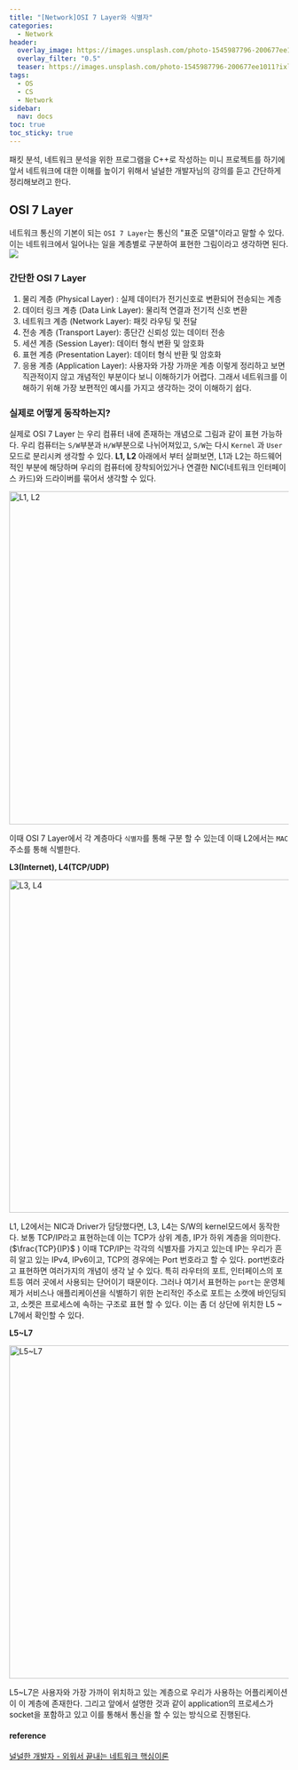 ```yaml
---
title: "[Network]OSI 7 Layer와 식별자"
categories:
  - Network
header:
  overlay_image: https://images.unsplash.com/photo-1545987796-200677ee1011?ixlib=rb-4.0.3&ixid=M3wxMjA3fDB8MHxwaG90by1wYWdlfHx8fGVufDB8fHx8fA%3D%3D&auto=format&fit=crop&w=2670&q=80
  overlay_filter: "0.5"
  teaser: https://images.unsplash.com/photo-1545987796-200677ee1011?ixlib=rb-4.0.3&ixid=M3wxMjA3fDB8MHxwaG90by1wYWdlfHx8fGVufDB8fHx8fA%3D%3D&auto=format&fit=crop&w=2670&q=80
tags:
  - OS
  - CS
  - Network
sidebar:
  nav: docs
toc: true
toc_sticky: true
---
```


패킷 분석, 네트워크 분석을 위한 프로그램을 C++로 작성하는 미니 프로젝트를 하기에 앞서 네트워크에 대한 이해를 높이기 위해서 널널한 개발자님의 강의를 듣고 간단하게 정리해보려고 한다.

## OSI 7 Layer

네트워크 통신의 기본이 되는 `OSI 7 Layer`는 통신의 "표준 모델"이라고 말할 수 있다. 이는 네트워크에서 일어나는 일을 계층별로 구분하여 표현한 그림이라고 생각하면 된다.
![](https://i.imgur.com/uNgLAH6.png)

### 간단한 OSI 7 Layer

1. 물리 계층 (Physical Layer) : 실제 데이터가 전기신호로 변환되어 전송되는 계층
2. 데이터 링크 계층 (Data Link Layer): 물리적 연결과 전기적 신호 변환
3. 네트워크 계층 (Network Layer): 패킷 라우팅 및 전달
4. 전송 계층 (Transport Layer): 종단간 신뢰성 있는 데이터 전송
5. 세션 계층 (Session Layer): 데이터 형식 변환 및 암호화
6. 표현 계층 (Presentation Layer): 데이터 형식 반환 및 암호화
7. 응용 계층 (Application Layer): 사용자와 가장 가까운 계층
   이렇게 정리하고 보면 직관적이지 않고 개념적인 부분이다 보니 이해하기가 어렵다. 그래서 네트워크를 이해하기 위해 가장 보편적인 예시를 가지고 생각하는 것이 이해하기 쉽다.

### 실제로 어떻게 동작하는지?

실제로 OSI 7 Layer 는 우리 컴퓨터 내에 존재하는 개념으로 그림과 같이 표현 가능하다. 우리 컴퓨터는 `S/W`부분과 `H/W`부분으로 나뉘어져있고, `S/W`는 다시 `Kernel` 과 `User` 모드로 분리시켜 생각할 수 있다.
**L1, L2**
아래에서 부터 살펴보면, L1과 L2는 하드웨어적인 부분에 해당하며 우리의 컴퓨터에 장착되어있거나 연결한 NIC(네트워크 인터페이스 카드)와 드라이버를 묶어서 생각할 수 있다.

<img src="https://i.imgur.com/BbzP3vU.png" alt="L1, L2" width="600px">

이때 OSI 7 Layer에서 각 계층마다 `식별자`를 통해 구분 할 수 있는데 이때 L2에서는 `MAC` 주소를 통해 식별한다.

**L3(Internet), L4(TCP/UDP)**

<img src="https://i.imgur.com/fIrDclK.png" alt="L3, L4" width="600px">

L1, L2에서는 NIC과 Driver가 담당했다면, L3, L4는 S/W의 kernel모드에서 동작한다. 보통 TCP/IP라고 표현하는데 이는 TCP가 상위 계층, IP가 하위 계층을 의미한다.($\frac{TCP}{IP}$ )
이때 TCP/IP는 각각의 식별자를 가지고 있는데 IP는 우리가 흔히 알고 있는 IPv4, IPv6이고, TCP의 경우에는 Port 번호라고 할 수 있다. port번호라고 표현하면 여러가지의 개념이 생각 날 수 있다.
특히 라우터의 포트, 인터페이스의 포트등 여러 곳에서 사용되는 단어이기 때문이다. 그러나 여기서 표현하는 `port`는 운영체제가 서비스나 애플리케이션을 식별하기 위한 논리적인 주소로 포트는 소캣에 바인딩되고, 소켓은 프로세스에 속하는 구조로 표현 할 수 있다. 이는 좀 더 상단에 위치한 L5 ~ L7에서 확인할 수 있다.

**L5~L7**

<img src="https://i.imgur.com/Pqrgu3a.png" alt="L5~L7" width="600px"/>

L5~L7은 사용자와 가장 가까이 위치하고 있는 계층으로 우리가 사용하는 어플리케이션이 이 계층에 존재한다. 그리고 앞에서 설명한 것과 같이 application의 프로세스가 socket을 포함하고 있고 이를 통해서 통신을 할 수 있는 방식으로 진행된다.

#### reference

[널널한 개발자 - 외워서 끝내는 네트워크 핵심이론](https://www.inflearn.com/course/%EB%84%A4%ED%8A%B8%EC%9B%8C%ED%81%AC-%ED%95%B5%EC%8B%AC%EC%9D%B4%EB%A1%A0-%EA%B8%B0%EC%B4%88/dashboard)
